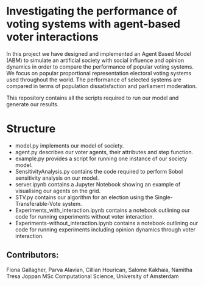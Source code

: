 # Investigating the performance of voting systems with agent-based voter interactions

In this project we have designed and implemented an Agent Based Model (ABM) to simulate an artificial society with social influence and opinion dynamics in order to compare the performance of popular voting systems. We focus on popular proportional representation electoral voting systems used throughout the world. The performance of selected systems are compared in terms of population dissatisfaction and parliament moderation.

This repository contains all the scripts required to run our model and generate our results. 

# Structure
* model.py implements our model of society.
* agent.py describes our voter agents, their attributes and step function.
* example.py provides a script for running one instance of our society model.
* SensitivityAnalysis.py contains the code required to perform Sobol sensitivity analysis on our model.
* server.ipynb contains a Jupyter Notebook showing an example of visualising our agents on the grid.
* STV.py contains our algorithm for an election using the Single-Transferable-Vote system.
* Experiments_with_interaction.ipynb contains a notebook outlining our code for running experiments without voter interaction.
* Experiments-without_interaction.ipynb contains a notebook outlining our code for running experiments including opinion dynamics through voter interaction.

## Contributors: 
Fiona Gallagher, Parva Alavian, Cillian Hourican, Salome Kakhaia, Namitha Tresa Joppan
MSc Computational Science, University of Amsterdam
